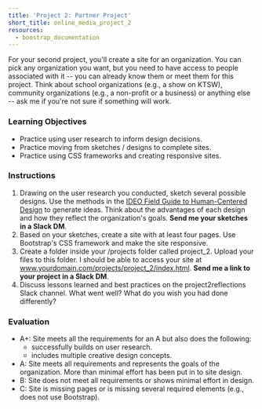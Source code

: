 ```yaml
---
title: 'Project 2: Partner Project'
short_title: online_media_project_2
resources:
  - boostrap_documentation
---
```


For your second project, you'll create a site for an organization. You can pick any organization you want, but you need to have access to people associated with it -- you can already know them or meet them for this project. Think about school organizations (e.g., a show on KTSW), community organizations (e.g., a non-profit or a business) or anything else -- ask me if you're not sure if something will work.  

### Learning Objectives

- Practice using user research to inform design decisions.
- Practice moving from sketches / designs to complete sites.
- Practice using CSS frameworks and creating responsive sites.

### Instructions

1. Drawing on the user research you conducted, sketch several possible designs. Use the methods in the [IDEO Field Guide to Human-Centered Design](/assets/readings/field_guide_to_user_centered_design.pdf) to generate ideas. Think about the advantages of each design and how they reflect the organization's goals. __Send me your sketches in a Slack DM__.
2. Based on your sketches, create a site with at least four pages. Use Bootstrap's CSS framework and make the site responsive.
3. Create a folder inside your /projects folder called project_2. Upload your files to this folder. I should be able to access your site at www.yourdomain.com/projects/project_2/index.html. __Send me a link to your project in a Slack DM__.
4. Discuss lessons learned and best practices on the project2reflections Slack channel. What went well? What do you wish you had done differently?  

### Evaluation

- A+: Site meets all the requirements for an A but also does the following:
  - successfully builds on user research.
  - includes multiple creative design concepts.
- A: Site meets all requirements and represents the goals of the organization. More than minimal effort has been put in to site design.
- B: Site does not meet all requirements or shows minimal effort in design.
- C: Site is missing pages or is missing several required elements (e.g., does not use Bootstrap).
